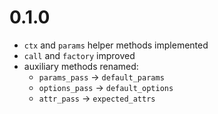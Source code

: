 # 0.1.0

* `ctx` and `params` helper methods implemented
* `call` and `factory` improved
* auxiliary methods renamed:
  * `params_pass` -> `default_params`
  * `options_pass` -> `default_options`
  * `attr_pass` -> `expected_attrs`
